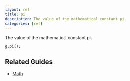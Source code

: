 ```yaml
---
layout: ref
title: pi
description: The value of the mathematical constant pi.
categories: [ref]
---
```

The value of the mathematical constant pi.

    g.pi();

## Related Guides
- [Math](../guide/math.html)
